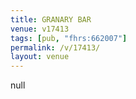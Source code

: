 ```yaml
---
title: GRANARY BAR
venue: v17413
tags: [pub, "fhrs:662007"]
permalink: /v/17413/
layout: venue
---
```

null